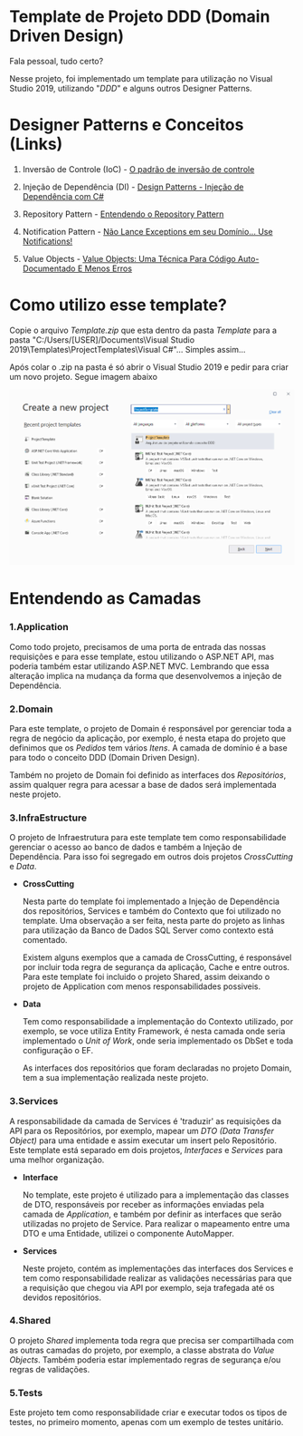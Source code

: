 # Template de Projeto DDD (Domain Driven Design)

Fala pessoal, tudo certo?

Nesse projeto, foi implementado um template para utilização no Visual Studio 2019, utilizando "_DDD_" e alguns outros Designer Patterns.

# Designer Patterns e Conceitos (Links)
1. Inversão de Controle (IoC) - [O padrão de inversão de controle](https://imasters.com.br/dotnet/o-padrao-de-inversao-de-controle-ioc)

2. Injeção de Dependência (DI) - [Design Patterns - Injeção de Dependência com C#](https://www.devmedia.com.br/design-patterns-injecao-de-dependencia-com-csharp/23671)

3. Repository Pattern - [Entendendo o Repository Pattern](https://medium.com/@renicius.pagotto/entendendo-o-repository-pattern-fcdd0c36b63b)

4. Notification Pattern - [Não Lance Exceptions em seu Domínio... Use Notifications!](https://medium.com/tableless/n%C3%A3o-lance-exceptions-em-seu-dom%C3%ADnio-use-notifications-70b31f7148d3)

5. Value Objects - [Value Objects: Uma Técnica Para Código Auto-Documentado E Menos Erros](https://carlosschults.net/pt/value-objects-ferramenta/)


# Como utilizo esse template?

Copie o arquivo _Template.zip_ que esta dentro da pasta _Template_ para a pasta "C:/Users/[USER]/Documents\Visual Studio 2019\Templates\ProjectTemplates\Visual C#"... Simples assim...

Após colar o .zip na pasta é só abrir o Visual Studio 2019 e pedir para criar um novo projeto. Segue imagem abaixo

![Visual_Studio_2019](TemplateVS2019.png)

# Entendendo as Camadas

### **1.Application**

Como todo projeto, precisamos de uma porta de entrada das nossas requisições e para esse template, estou utilizando o ASP.NET API, mas poderia também estar utilizando ASP.NET MVC. Lembrando que essa alteração implica na mudança da forma que desenvolvemos a injeção de Dependência.

### **2.Domain**

Para este template, o projeto de Domain é responsável por gerenciar toda a regra de negócio da aplicação, por exemplo, é  nesta etapa do projeto que definimos que os _Pedidos_ tem vários _Itens_. A camada de domínio é a base para todo o conceito DDD (Domain Driven Design).

Também no projeto de Domain foi definido as interfaces dos _Repositórios_, assim qualquer regra para acessar a base de dados será implementada neste projeto.

### **3.InfraEstructure**

O projeto de Infraestrutura para este template tem como responsabilidade gerenciar o acesso ao banco de dados e também a Injeção de Dependência. Para isso foi segregado em outros dois projetos _CrossCutting_ e _Data_.

- **CrossCutting**

    Nesta parte do template foi implementado a Injeção de Dependência dos repositórios, Services e também do Contexto que foi utilizado no template. Uma observação a ser feita, nesta parte do projeto as linhas para utilização da Banco de Dados SQL Server como contexto está comentado.

    Existem alguns exemplos que a camada de CrossCutting, é responsável por incluir toda regra de segurança da aplicação, Cache e entre outros. Para este template foi incluido o projeto Shared, assim deixando o projeto de Application com menos responsabilidades possiveis.

- **Data**

    Tem como responsabilidade a implementação do Contexto utilizado, por exemplo, se voce utiliza Entity Framework, é nesta camada onde seria implementado o _Unit of Work_, onde seria implementado os DbSet e toda configuração o EF.

    As interfaces dos repositórios que foram declaradas no projeto Domain, tem a sua implementação realizada neste projeto.

### **3.Services**

A responsabilidade da camada de Services é 'traduzir' as requisições da API para os Repositórios, por exemplo, mapear um _DTO (Data Transfer Object)_ para uma entidade e assim executar um insert pelo Repositório. Este template está separado em dois projetos, _Interfaces_ e _Services_ para uma melhor organização.

- **Interface**

    No template, este projeto é utilizado para a implementação das classes de DTO, responsáveis por receber as informações enviadas pela camada de _Application_, e também por definir as interfaces que serão utilizadas no projeto de Service. Para realizar o mapeamento entre uma DTO e uma Entidade, utilizei o componente AutoMapper.

- **Services**

    Neste projeto, contém as implementações das interfaces dos Services e tem como responsabilidade realizar as validações necessárias para que a requisição que chegou via API por exemplo, seja trafegada até os devidos repositórios.

### **4.Shared**

O projeto _Shared_ implementa toda regra que precisa ser compartilhada com as outras camadas do projeto, por exemplo, a classe abstrata do _Value Objects_. Também poderia estar implementado regras de segurança e/ou regras de validações.

### **5.Tests**
Este projeto tem como responsabilidade criar e executar todos os tipos de testes, no primeiro momento, apenas com um exemplo de testes unitário.
